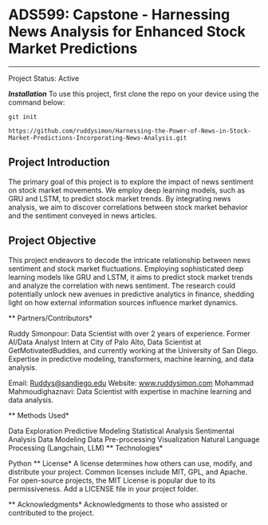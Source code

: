 # ADS599: Capstone - Harnessing News Analysis for Enhanced Stock Market Predictions

---

Project Status: Active

***Installation*** 
To use this project, first clone the repo on your device using the command below:
```
git init
```

```
https://github.com/ruddysimon/Harnessing-the-Power-of-News-in-Stock-Market-Predictions-Incorporating-News-Analysis.git
```

## Project Introduction
The primary goal of this project is to explore the impact of news sentiment on stock market movements. We employ  deep learning models, such as GRU and LSTM, to predict stock market trends. By integrating news analysis, we aim to discover correlations between stock market behavior and the sentiment conveyed in news articles.

## Project Objective
This project endeavors to decode the intricate relationship between news sentiment and stock market fluctuations. Employing sophisticated deep learning models like GRU and LSTM, it aims to predict stock market trends and analyze the correlation with news sentiment. The research could potentially unlock new avenues in predictive analytics in finance, shedding light on how external information sources influence market dynamics.

** Partners/Contributors*

Ruddy Simonpour: Data Scientist with over 2 years of experience. Former AI/Data Analyst Intern at City of Palo Alto, Data Scientist at GetMotivatedBuddies, and currently working at the University of San Diego. Expertise in predictive modeling, transformers, machine learning, and data analysis.

Email: Ruddys@sandiego.edu
Website: www.ruddysimon.com
Mohammad Mahmoudighaznavi: Data Scientist with expertise in machine learning and data analysis.

** Methods Used*

Data Exploration
Predictive Modeling
Statistical Analysis
Sentimental Analysis
Data Modeling
Data Pre-processing
Visualization
Natural Language Processing (Langchain, LLM)
** Technologies*

Python
** License*
A license determines how others can use, modify, and distribute your project. Common licenses include MIT, GPL, and Apache. For open-source projects, the MIT License is popular due to its permissiveness. Add a LICENSE file in your project folder.

** Acknowledgments*
Acknowledgments to those who assisted or contributed to the project.
